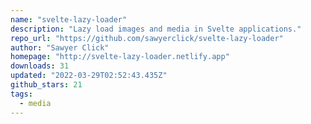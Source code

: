 ```yaml
---
name: "svelte-lazy-loader"
description: "Lazy load images and media in Svelte applications."
repo_url: "https://github.com/sawyerclick/svelte-lazy-loader"
author: "Sawyer Click"
homepage: "http://svelte-lazy-loader.netlify.app"
downloads: 31
updated: "2022-03-29T02:52:43.435Z"
github_stars: 21
tags: 
  - media
---
```

